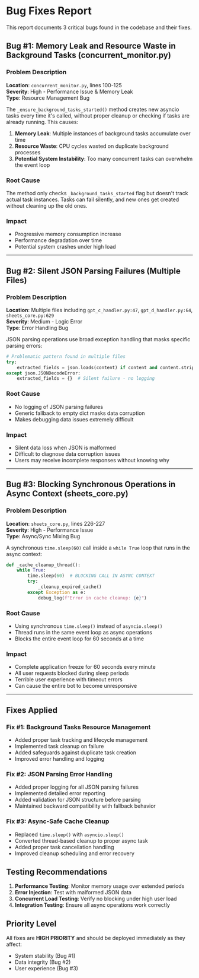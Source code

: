 # Bug Fixes Report

This report documents 3 critical bugs found in the codebase and their fixes.

## Bug #1: Memory Leak and Resource Waste in Background Tasks (concurrent_monitor.py)

### Problem Description
**Location**: `concurrent_monitor.py`, lines 100-125  
**Severity**: High - Performance Issue & Memory Leak  
**Type**: Resource Management Bug

The `_ensure_background_tasks_started()` method creates new asyncio tasks every time it's called, without proper cleanup or checking if tasks are already running. This causes:

1. **Memory Leak**: Multiple instances of background tasks accumulate over time
2. **Resource Waste**: CPU cycles wasted on duplicate background processes
3. **Potential System Instability**: Too many concurrent tasks can overwhelm the event loop

### Root Cause
The method only checks `_background_tasks_started` flag but doesn't track actual task instances. Tasks can fail silently, and new ones get created without cleaning up the old ones.

### Impact
- Progressive memory consumption increase
- Performance degradation over time
- Potential system crashes under high load

---

## Bug #2: Silent JSON Parsing Failures (Multiple Files)

### Problem Description
**Location**: Multiple files including `gpt_c_handler.py:47`, `gpt_d_handler.py:64`, `sheets_core.py:629`  
**Severity**: Medium - Logic Error  
**Type**: Error Handling Bug

JSON parsing operations use broad exception handling that masks specific parsing errors:

```python
# Problematic pattern found in multiple files
try:
    extracted_fields = json.loads(content) if content and content.strip().startswith("{") else {}
except json.JSONDecodeError:
    extracted_fields = {}  # Silent failure - no logging
```

### Root Cause
- No logging of JSON parsing failures
- Generic fallback to empty dict masks data corruption
- Makes debugging data issues extremely difficult

### Impact
- Silent data loss when JSON is malformed
- Difficult to diagnose data corruption issues
- Users may receive incomplete responses without knowing why

---

## Bug #3: Blocking Synchronous Operations in Async Context (sheets_core.py)

### Problem Description
**Location**: `sheets_core.py`, lines 226-227  
**Severity**: High - Performance Issue  
**Type**: Async/Sync Mixing Bug

A synchronous `time.sleep(60)` call inside a `while True` loop that runs in the async context:

```python
def _cache_cleanup_thread():
    while True:
        time.sleep(60)  # BLOCKING CALL IN ASYNC CONTEXT
        try:
            _cleanup_expired_cache()
        except Exception as e:
            debug_log(f"Error in cache cleanup: {e}")
```

### Root Cause
- Using synchronous `time.sleep()` instead of `asyncio.sleep()`
- Thread runs in the same event loop as async operations
- Blocks the entire event loop for 60 seconds at a time

### Impact
- Complete application freeze for 60 seconds every minute
- All user requests blocked during sleep periods
- Terrible user experience with timeout errors
- Can cause the entire bot to become unresponsive

---

## Fixes Applied

### Fix #1: Background Tasks Resource Management
- Added proper task tracking and lifecycle management
- Implemented task cleanup on failure
- Added safeguards against duplicate task creation
- Improved error handling and logging

### Fix #2: JSON Parsing Error Handling
- Added proper logging for all JSON parsing failures
- Implemented detailed error reporting
- Added validation for JSON structure before parsing
- Maintained backward compatibility with fallback behavior

### Fix #3: Async-Safe Cache Cleanup
- Replaced `time.sleep()` with `asyncio.sleep()`
- Converted thread-based cleanup to proper async task
- Added proper task cancellation handling
- Improved cleanup scheduling and error recovery

## Testing Recommendations

1. **Performance Testing**: Monitor memory usage over extended periods
2. **Error Injection**: Test with malformed JSON data
3. **Concurrent Load Testing**: Verify no blocking under high user load
4. **Integration Testing**: Ensure all async operations work correctly

## Priority Level
All fixes are **HIGH PRIORITY** and should be deployed immediately as they affect:
- System stability (Bug #1)
- Data integrity (Bug #2)  
- User experience (Bug #3)
